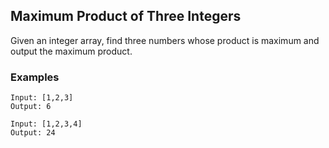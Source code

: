 ## Maximum Product of Three Integers

Given an integer array, find three numbers whose product is maximum and output the maximum product.

### Examples
```
Input: [1,2,3]
Output: 6
```
```
Input: [1,2,3,4]
Output: 24
```